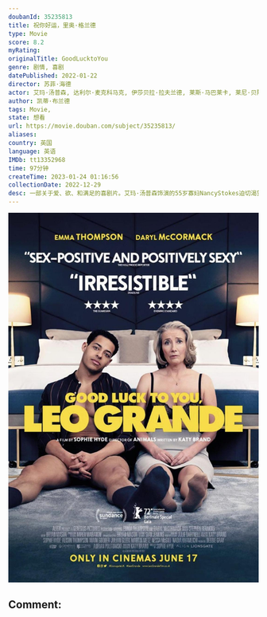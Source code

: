 ```yaml
---
doubanId: 35235813
title: 祝你好运，里奥·格兰德
type: Movie
score: 8.2
myRating: 
originalTitle: GoodLucktoYou
genre: 剧情, 喜剧
datePublished: 2022-01-22
director: 苏菲·海德
actor: 艾玛·汤普森, 达利尔·麦克科马克, 伊莎贝拉·拉夫兰德, 莱斯·马巴莱卡, 莱尼·贝阿雷, 卡琳娜·洛佩斯, 夏洛特·威尔
author: 凯蒂·布兰德
tags: Movie, 
state: 想看
url: https://movie.douban.com/subject/35235813/
aliases: 
country: 英国
language: 英语
IMDb: tt13352968
time: 97分钟
createTime: 2023-01-24 01:16:56
collectionDate: 2022-12-29
desc: 一部关于爱、欲、和满足的喜剧片。艾玛·汤普森饰演的55岁寡妇NancyStokes迫切渴望冒险、人类联结和性，渴望她人生中第一次很棒的性爱。丈夫Robert给了她住宅、家庭和看起来像样的生活，然而他...
---
```


![image](assets/p2872943472.jpg)

Comment: 
---

